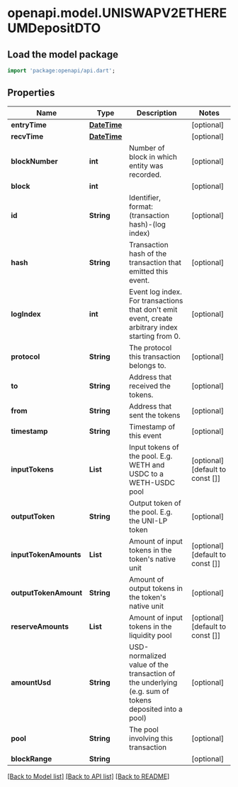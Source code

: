 # openapi.model.UNISWAPV2ETHEREUMDepositDTO

## Load the model package
```dart
import 'package:openapi/api.dart';
```

## Properties
Name | Type | Description | Notes
------------ | ------------- | ------------- | -------------
**entryTime** | [**DateTime**](DateTime.md) |  | [optional] 
**recvTime** | [**DateTime**](DateTime.md) |  | [optional] 
**blockNumber** | **int** | Number of block in which entity was recorded. | [optional] 
**block** | **int** |  | [optional] 
**id** | **String** | Identifier, format: (transaction hash)-(log index) | [optional] 
**hash** | **String** | Transaction hash of the transaction that emitted this event. | [optional] 
**logIndex** | **int** | Event log index. For transactions that don't emit event, create arbitrary index starting from 0. | [optional] 
**protocol** | **String** | The protocol this transaction belongs to. | [optional] 
**to** | **String** | Address that received the tokens. | [optional] 
**from** | **String** | Address that sent the tokens | [optional] 
**timestamp** | **String** | Timestamp of this event | [optional] 
**inputTokens** | **List<String>** | Input tokens of the pool. E.g. WETH and USDC to a WETH-USDC pool | [optional] [default to const []]
**outputToken** | **String** | Output token of the pool. E.g. the UNI-LP token | [optional] 
**inputTokenAmounts** | **List<String>** | Amount of input tokens in the token's native unit | [optional] [default to const []]
**outputTokenAmount** | **String** | Amount of output tokens in the token's native unit | [optional] 
**reserveAmounts** | **List<String>** | Amount of input tokens in the liquidity pool | [optional] [default to const []]
**amountUsd** | **String** | USD-normalized value of the transaction of the underlying (e.g. sum of tokens deposited into a pool) | [optional] 
**pool** | **String** | The pool involving this transaction | [optional] 
**blockRange** | **String** |  | [optional] 

[[Back to Model list]](../README.md#documentation-for-models) [[Back to API list]](../README.md#documentation-for-api-endpoints) [[Back to README]](../README.md)



